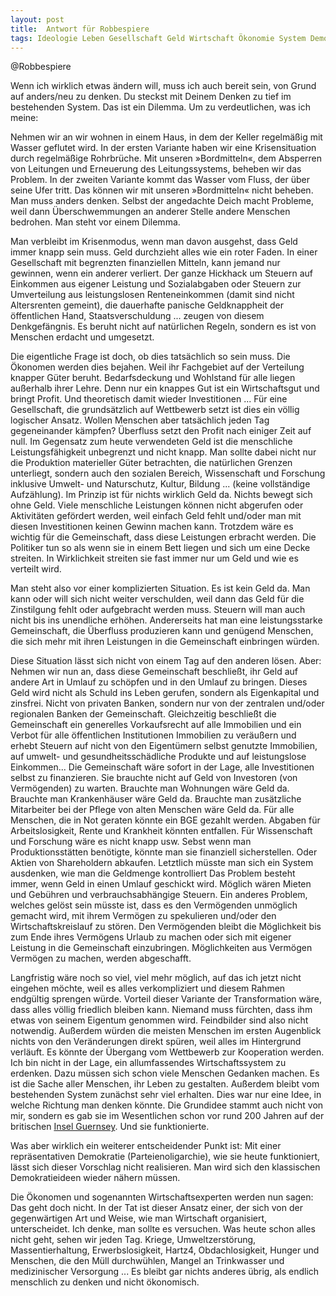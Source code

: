 ```yaml
---  
layout: post  
title:  Antwort für Robbespiere  
tags: Ideologie Leben Gesellschaft Geld Wirtschaft Ökonomie System Demokratie Mensch Philosophie  
---
```


@Robbespiere

Wenn ich wirklich etwas ändern will, muss ich auch bereit sein, von Grund auf anders/neu zu denken. Du steckst mit Deinem Denken zu tief im bestehenden System. Das ist ein Dilemma. Um zu verdeutlichen, was ich meine:  

Nehmen wir an wir wohnen in einem Haus, in dem der Keller regelmäßig mit Wasser geflutet wird. In der ersten Variante haben wir eine Krisensituation durch regelmäßige Rohrbrüche. Mit unseren »Bordmitteln«, dem Absperren von Leitungen und Erneuerung des Leitungssystems, beheben wir das Problem.
In der zweiten Variante kommt das Wasser vom Fluss, der über seine Ufer tritt. Das können wir mit unseren »Bordmitteln« nicht beheben. Man muss anders denken. Selbst der angedachte Deich macht Probleme, weil dann Überschwemmungen an anderer Stelle andere Menschen bedrohen. Man steht vor einem Dilemma.<!--more-->

Man verbleibt im Krisenmodus, wenn man davon ausgehst, dass Geld immer knapp sein muss. Geld durchzieht alles wie ein roter Faden. In einer Gesellschaft mit begrenzten finanziellen Mitteln, kann jemand nur gewinnen, wenn ein anderer verliert. Der ganze Hickhack um Steuern auf Einkommen aus eigener Leistung und Sozialabgaben oder Steuern zur Umverteilung aus leistungslosen Renteneinkommen (damit sind nicht Altersrenten gemeint), die dauerhafte panische Geldknappheit der öffentlichen Hand, Staatsverschuldung ... zeugen von diesem Denkgefängnis. Es beruht nicht auf natürlichen Regeln, sondern es ist von Menschen erdacht und umgesetzt.

Die eigentliche Frage ist doch, ob dies tatsächlich so sein muss. Die Ökonomen werden dies bejahen. Weil ihr Fachgebiet auf der Verteilung knapper Güter beruht. Bedarfsdeckung  und Wohlstand für alle liegen außerhalb ihrer Lehre. Denn nur ein knappes Gut ist ein Wirtschaftsgut und bringt Profit. Und theoretisch damit wieder Investitionen ... Für eine Gesellschaft, die grundsätzlich auf Wettbewerb setzt ist dies ein völlig logischer Ansatz. Wollen Menschen aber tatsächlich jeden Tag gegeneinander kämpfen? 
Überfluss setzt den Profit nach einiger Zeit auf null. Im Gegensatz zum heute verwendeten Geld ist die menschliche Leistungsfähigkeit unbegrenzt und nicht knapp. Man sollte dabei nicht nur die Produktion materieller Güter betrachten, die natürlichen Grenzen unterliegt, sondern auch den sozialen Bereich, Wissenschaft und Forschung inklusive Umwelt- und Naturschutz, Kultur, Bildung ... (keine vollständige Aufzählung). Im Prinzip ist für nichts wirklich Geld da. Nichts bewegt sich ohne Geld. Viele menschliche Leistungen können nicht abgerufen oder Aktivitäten gefördert werden, weil einfach Geld fehlt und/oder man mit diesen Investitionen keinen Gewinn machen kann. Trotzdem wäre es wichtig für die Gemeinschaft, dass diese Leistungen erbracht werden. Die Politiker tun so als wenn sie in einem Bett liegen und sich um eine Decke streiten. In Wirklichkeit streiten sie fast immer nur um Geld und wie es verteilt wird.

Man steht also vor einer komplizierten Situation. Es ist kein Geld da. Man kann oder will sich nicht weiter verschulden, weil dann das Geld für die Zinstilgung fehlt oder aufgebracht werden muss. Steuern will man auch nicht bis ins unendliche erhöhen. Andererseits hat man eine leistungsstarke Gemeinschaft, die Überfluss produzieren kann und genügend Menschen, die sich mehr mit ihren Leistungen in die Gemeinschaft einbringen würden. 

Diese Situation lässt sich nicht von einem Tag auf den anderen lösen. Aber: Nehmen wir nun an, dass diese Gemeinschaft beschließt, ihr Geld auf andere Art in Umlauf zu schöpfen und in den Umlauf zu bringen. Dieses Geld wird nicht als Schuld ins Leben gerufen, sondern als Eigenkapital und zinsfrei. Nicht von privaten Banken, sondern nur von der zentralen und/oder regionalen Banken der Gemeinschaft. Gleichzeitig beschließt die Gemeinschaft ein generelles Vorkaufsrecht auf alle Immobilien und ein Verbot für alle öffentlichen Institutionen Immobilien zu veräußern und erhebt Steuern auf nicht von den Eigentümern selbst genutzte Immobilien, auf umwelt- und gesundheitsschädliche Produkte und auf leistungslose Einkommen... 
Die Gemeinschaft wäre sofort in der Lage, alle Investitionen selbst zu finanzieren. Sie brauchte nicht auf Geld von Investoren (von Vermögenden) zu warten. Brauchte man Wohnungen wäre Geld da. Brauchte man Krankenhäuser wäre Geld da. Brauchte man zusätzliche Mitarbeiter bei der Pflege von alten Menschen wäre Geld da. Für alle Menschen, die in Not geraten könnte ein BGE gezahlt werden. Abgaben für Arbeitslosigkeit, Rente und Krankheit könnten entfallen. Für Wissenschaft und Forschung wäre es nicht knapp usw. Sebst wenn man Produktionsstätten benötigte, könnte man sie finanziell sicherstellen. Oder Aktien von Shareholdern abkaufen. Letztlich müsste man sich ein System ausdenken, wie man die Geldmenge kontrolliert Das Problem besteht immer, wenn Geld in einen Umlauf geschickt wird. Möglich wären Mieten und Gebühren und verbrauchsabhängige Steuern. Ein anderes Problem, welches gelöst sein müsste ist, dass es den Vermögenden unmöglich gemacht wird, mit ihrem Vermögen zu spekulieren und/oder den Wirtschaftskreislauf zu stören. Den Vermögenden bleibt die Möglichkeit bis zum Ende ihres Vermögens Urlaub zu machen oder sich mit eigener Leistung in die Gemeinschaft einzubringen. Möglichkeiten aus Vermögen Vermögen zu machen, werden abgeschafft. 

Langfristig wäre noch so viel, viel mehr möglich, auf das ich jetzt nicht eingehen möchte, weil es alles verkompliziert und diesem Rahmen endgültig sprengen würde. Vorteil dieser Variante der Transformation wäre, dass alles völlig friedlich bleiben kann. Niemand muss fürchten, dass ihm etwas von seinem Eigentum genommen wird. Feindbilder sind also nicht notwendig. Außerdem würden die meisten Menschen im ersten Augenblick nichts von den Veränderungen direkt spüren, weil alles im Hintergrund verläuft. Es könnte der Übergang vom Wettbewerb zur Kooperation werden. Ich bin nicht in der Lage, ein allumfassendes Wirtschaftssystem zu erdenken. Dazu müssen sich schon viele Menschen Gedanken machen. Es ist die Sache aller Menschen, ihr Leben zu gestalten. Außerdem bleibt vom bestehenden System zunächst sehr viel erhalten. Dies war nur eine Idee, in welche Richtung man denken könnte. Die Grundidee stammt auch nicht von mir, sondern es gab sie im Wesentlichen schon vor rund 200 Jahren auf der britischen [Insel Guernsey](https://denkstaette.github.io/2018/12/16/guernsey/). Und sie funktionierte. 

Was aber wirklich ein weiterer entscheidender Punkt ist: Mit einer repräsentativen Demokratie (Parteienoligarchie), wie sie heute funktioniert, lässt sich dieser Vorschlag nicht realisieren. Man wird sich den klassischen Demokratieideen wieder nähern müssen.

Die Ökonomen und sogenannten Wirtschaftsexperten werden nun sagen: Das geht doch nicht. In der Tat ist dieser Ansatz einer, der sich von der gegenwärtigen Art und Weise, wie man Wirtschaft organisiert, unterscheidet. Ich denke, man sollte es versuchen. Was heute schon alles nicht geht, sehen wir jeden Tag. Kriege, Umweltzerstörung, Massentierhaltung, Erwerbslosigkeit, Hartz4, Obdachlosigkeit, Hunger und Menschen, die den Müll durchwühlen, Mangel an Trinkwasser und medizinischer Versorgung ... Es bleibt gar nichts anderes übrig, als endlich menschlich zu denken und nicht ökonomisch.
